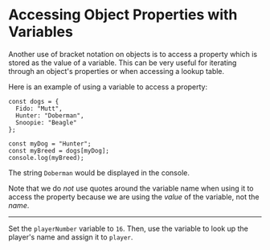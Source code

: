 # Accessing Object Properties with Variables

Another use of bracket notation on objects is to access a property which is stored as the value of a variable. This can be very useful for iterating through an object's properties or when accessing a lookup table.

Here is an example of using a variable to access a property:

```
const dogs = {
  Fido: "Mutt",
  Hunter: "Doberman",
  Snoopie: "Beagle"
};

const myDog = "Hunter";
const myBreed = dogs[myDog];
console.log(myBreed);
```

The string `Doberman` would be displayed in the console.

Note that we do _not_ use quotes around the variable name when using it to access the property because we are using the _value_ of the variable, not the _name_.

---

Set the `playerNumber` variable to `16`. Then, use the variable to look up the player's name and assign it to `player`.
